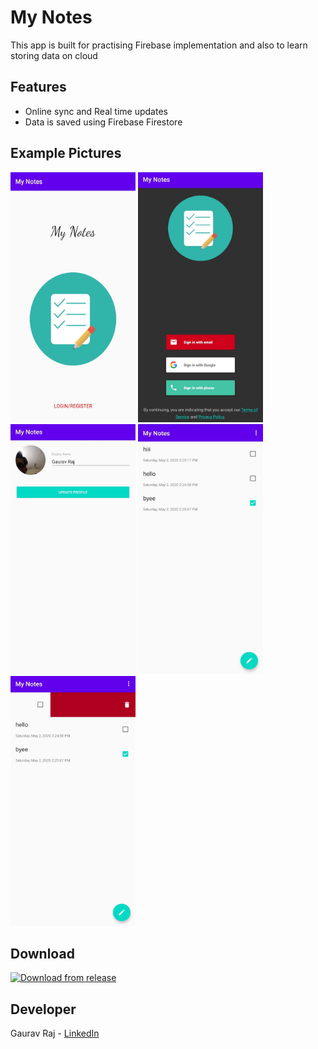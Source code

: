 

# My Notes


This app is built for practising Firebase implementation and also to learn storing data on cloud
## Features 
 - Online sync and Real time updates 
 - Data is saved using Firebase Firestore 
 
## Example Pictures
<div>
 <img src='Examples/login.jpg' width='200' height='400'>
 <img src='Examples/loginTypes.jpg' width='200' height='400'>
 <img src='Examples/profile.jpg' width='200' height='400'>
 <img src='Examples/addNote.jpg' width='200' height='400'>
 <img src='Examples/delete.jpg' width='200' height='400'>
</div>


## Download
<a href='https://github.com/gauravraj0510/My-Notes-Android/releases/download/MyNotesAPK/MyNotes_v1.0.apk'>
<img alt='Download from release' src='https://www.inspirefm.org/wp-content/uploads/button-apk.png' width=200>
</a>

## Developer
Gaurav Raj - [LinkedIn](https://www.linkedin.com/in/gaurav-raj-5893b0195/)
